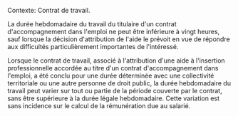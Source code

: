 Contexte: Contrat de travail.

La durée hebdomadaire du travail du titulaire d'un contrat d'accompagnement dans l'emploi ne peut être inférieure à vingt heures, sauf lorsque la décision d'attribution de l'aide le prévoit en vue de répondre aux difficultés particulièrement importantes de l'intéressé.

Lorsque le contrat de travail, associé à l'attribution d'une aide à l'insertion professionnelle accordée au titre d'un contrat d'accompagnement dans l'emploi, a été conclu pour une durée déterminée avec une collectivité territoriale ou une autre personne de droit public, la durée hebdomadaire du travail peut varier sur tout ou partie de la période couverte par le contrat, sans être supérieure à la durée légale hebdomadaire. Cette variation est sans incidence sur le calcul de la rémunération due au salarié.
